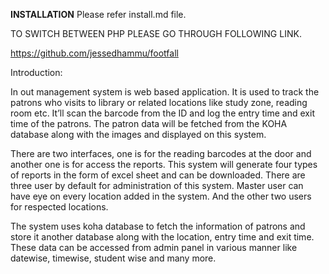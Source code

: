 **INSTALLATION**
Please refer install.md file.


TO SWITCH BETWEEN PHP PLEASE GO THROUGH FOLLOWING LINK.

https://github.com/jessedhammu/footfall

Introduction:

In out management system is web based application. It is used to track the patrons who visits to library or related locations like study zone, reading room etc. It’ll scan the barcode from the ID and log the entry time and exit time of the patrons. The patron data will be fetched from the KOHA database along with the images and displayed on this system.

There are two interfaces, one is for the reading barcodes at the door and another one is for access the reports. This system will generate four types of reports in the form of excel sheet and can be downloaded. There are three user by default for administration of this system. Master user can have eye on every location added in the system. And the other two users for respected locations.

The system uses koha database to fetch the information of patrons and store it another database along with the location, entry time and exit time. These data can be accessed from admin panel in various manner like datewise, timewise, student wise and many more.
